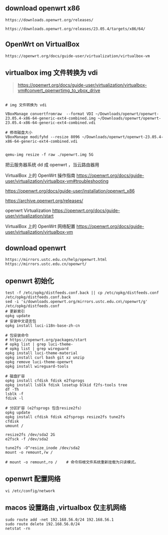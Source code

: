 ## download openwrt x86

    https://downloads.openwrt.org/releases/

    https://downloads.openwrt.org/releases/23.05.4/targets/x86/64/

## OpenWrt on VirtualBox

    https://openwrt.org/docs/guide-user/virtualization/virtualbox-vm

## virtualbox img 文件转换为 vdi

> https://openwrt.org/docs/guide-user/virtualization/virtualbox-vm#convert_openwrtimg_to_vbox_drive

```shell

# img 文件转换为 vdi

VBoxManage convertfromraw  --format VDI ~/Downloads/openwrt/openwrt-23.05.4-x86-64-generic-ext4-combined.img ~/Downloads/openwrt/openwrt-23.05.4-x86-64-generic-ext4-combined.vdi

# 修改磁盘大小
VBoxManage modifyhd --resize 8096 ~/Downloads/openwrt/openwrt-23.05.4-x86-64-generic-ext4-combined.vdi

```

```shell

qemu-img resize -f raw ./openwrt.img 5G

```

把云服务器系统 dd 成 openwrt ，当云路由器用

VirtualBox 上的 OpenWrt 操作指南
https://openwrt.org/docs/guide-user/virtualization/virtualbox-vm#troubleshooting

https://openwrt.org/docs/guide-user/installation/openwrt_x86

https://archive.openwrt.org/releases/

openwrt Virtualization
https://openwrt.org/docs/guide-user/virtualization/start

VirtualBox 上的 OpenWrt 网络配置
https://openwrt.org/docs/guide-user/virtualization/virtualbox-vm

## download openwrt

    https://mirrors.ustc.edu.cn/help/openwrt.html
    https://mirrors.ustc.edu.cn/openwrt/

## openwrt 初始化

    test -f /etc/opkg/distfeeds.conf.back || cp /etc/opkg/distfeeds.conf /etc/opkg/distfeeds.conf.back
    sed -i 's/downloads.openwrt.org/mirrors.ustc.edu.cn\/openwrt/g' /etc/opkg/distfeeds.conf
    # 更新索引
    opkg update
    # 安装中文语言包
    opkg install luci-i18n-base-zh-cn

    # 包安装命令
    # https://openwrt.org/packages/start
    # opkg list | grep luci-theme-
    # opkg list | grep wireguard
    opkg install luci-theme-material
    opkg install curl bash git xz unzip
    opkg remove luci-theme-openwrt
    opkg install wireguard-tools

    # 磁盘扩容
    opkg install cfdisk fdisk e2fsprogs
    opkg install lsblk fdisk losetup blkid f2fs-tools tree
    df -Th
    lsblk -f
    fdisk -l

    # 分区扩容 (e2fsprogs 包含resize2fs）
    opkg update
    opkg install cfdisk fdisk e2fsprogs resize2fs tune2fs
    cfdisk
    umount /

    resize2fs /dev/sda2 2G
    e2fsck -f /dev/sda2

    tune2fs -O^resize_inode /dev/sda2
    mount -o remount,rw /

    # mount -o remount,ro /    # 命令将根文件系统重新挂载为只读模式。

## openwrt 配置网络

    vi /etc/config/network

## macos 设置路由 ,virtualbox 仅主机网络

    sudo route add -net 192.168.56.0/24 192.168.56.1
    sudo route delete 192.168.56.0/24
    netstat -rn
